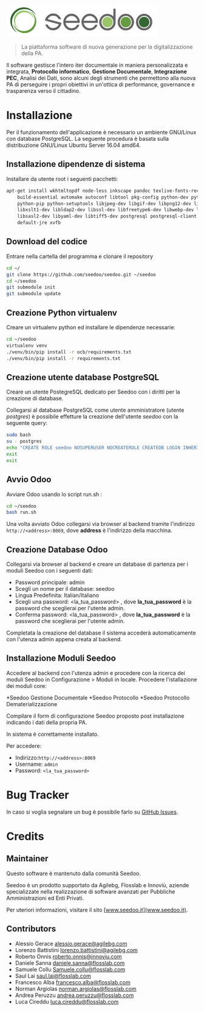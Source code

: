 ![Seedoo](doc/img/logo.png "Seedoo")

> La piattaforma software di nuova generazione per la digitalizzazione della PA.

Il software gestisce l'intero iter documentale in maniera personalizzata e integrata,
**Protocollo informatico**, **Gestione Documentale**, **Integrazione PEC**, Analisi dei Dati, sono alcuni degli strumenti
che permettono alla nuova PA di perseguire i propri obiettivi in un'ottica di performance,
governance e trasparenza verso il cittadino.

# Installazione

Per il funzionamento dell'applicazione è necessario un ambiente GNU/Linux con database PostgreSQL.
La seguente procedura è basata sulla distribuzione GNU/Linux Ubuntu Server 16.04 amd64.

## Installazione dipendenze di sistema

Installare da utente root i seguenti pacchetti:

```bash
apt-get install wkhtmltopdf node-less inkscape pandoc texlive-fonts-recommended \
    build-essential automake autoconf libtool pkg-config python-dev python-virtualenv \
    python-pip python-setuptools libjpeg-dev libgif-dev libpng12-dev libpq-dev libxml2-dev \
    libxslt1-dev libldap2-dev libssl-dev libfreetype6-dev libwebp-dev libdotconf-dev \
    libsasl2-dev libyaml-dev libtiff5-dev postgresql postgresql-client poppler-utils \
    default-jre xvfb
```
## Download del codice

Entrare nella cartella del programma e clonare il repository

```bash
cd ~/
git clone https://github.com/seedoo/seedoo.git ~/seedoo
cd ~/seedoo
git submodule init
git submodule update
```

## Creazione Python virtualenv

Creare un virtualenv python ed installare le dipendenze necessarie:

```bash
cd ~/seedoo
virtualenv venv
./venv/bin/pip install -r ocb/requirements.txt 
./venv/bin/pip install -r requirements.txt
```

## Creazione utente database PostgreSQL

Creare un utente PostegreSQL dedicato per Seedoo con i diritti per la creazione di database. 

Collegarsi al database PostgreSQL come utente amministratore (utente *postgres*) è possibile effetture la creazione dell'utente *seedoo* con la seguente query:

```bash
sudo bash
su - postgres
echo "CREATE ROLE seedoo NOSUPERUSER NOCREATEROLE CREATEDB LOGIN INHERIT NOREPLICATION ENCRYPTED PASSWORD 'seedoo';" | psql
exit
exit
```

## Avvio Odoo

Avviare Odoo usando lo script run.sh :

```bash
cd ~/seedoo
bash run.sh
```
Una volta avviato Odoo collegarsi via browser al backend tramite l'indirizzo `http://<address>:8069`, dove **address** è l'indirizzo della macchina.

## Creazione Database Odoo

Collegarsi via browser al backend e creare un database di partenza per i moduli Seedoo con i seguenti dati:

* Password principale: admin
* Scegli un nome per il database: seedoo
* Lingua Predefinita: Italian/Italiano
* Scegli una password: <la_tua_password> , dove **la_tua_password** è la password che sceglierai per l'utente admin.
* Conferma password: <la_tua_password> , dove **la_tua_password** è la password che sceglierai per l'utente admin.

Completata la creazione del database il sistema accederà automaticamente con l'utenza admin appena creata al backend.

## Installazione Moduli Seedoo

Accedere al backend con l'utenza admin e procedere con la ricerca dei moduli Seedoo in Configurazione > Moduli in locale.
Procedere l'istallazione dei moduli core:

*Seedoo Gestione Documentale
*Seedoo Protocollo
*Seedoo Protocollo Dematerializzazione 

Compilare il form di configurazione Seedoo proposto post installazione indicando i dati della propria PA.

In sistema è correttamente installato.

Per accedere:

* Indirizzo:`http://<address>:8069`
* Username: `admin`
* Password: `<la_tua_password>`


# Bug Tracker

In caso si voglia segnalare un bug è possibile farlo su [GitHub Issues](https://github.com/seedoo/seedoo/issues).


# Credits

## Maintainer

Questo software è mantenuto dalla comunità Seedoo.

Seedoo è un prodotto supportato da Agilebg, Flosslab e Innoviù, aziende specializzate nella realizzazione di software
avanzati per Pubbliche Amministrazioni ed Enti Privati.

Per uteriori informazioni, visitare il sito [www.seedoo.it](www.seedoo.it).

## Contributors

* Alessio Gerace <alessio.gerace@agilebg.com>
* Lorenzo Battistini <lorenzo.battistini@agilebg.com>
* Roberto Onnis <roberto.onnis@innoviu.com>
* Daniele Sanna <daniele.sanna@flosslab.com>
* Samuele Collu <Samuele.collu@flosslab.com>
* Saul Lai <saul.lai@flosslab.com>
* Francesco Alba <francesco.alba@flosslab.com>
* Norman Argiolas <norman.argiolas@flosslab.com>
* Andrea Peruzzu <andrea.peruzzu@flosslab.com>
* Luca Cireddu <luca.cireddu@flosslab.com>
